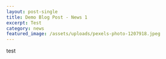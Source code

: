 ```yaml
---
layout: post-single
title: Demo Blog Post - News 1
excerpt: Test
category: news
featured_image: /assets/uploads/pexels-photo-1207918.jpeg
---
```

test